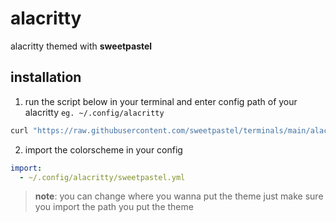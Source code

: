 # alacritty
alacritty themed with **sweetpastel**

## installation

1. run the script below in your terminal and enter config path of your alacritty `eg. ~/.config/alacritty`

```sh
curl "https://raw.githubusercontent.com/sweetpastel/terminals/main/alacritty/sweetpastel.yml" > {alacritty config path}/sweetpastel.yml
```

2. import the colorscheme in your config

```yml
import:
  - ~/.config/alacritty/sweetpastel.yml
```

> **note**: you can change where you wanna put the theme just make sure you import the path you put the theme
